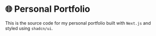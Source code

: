 # 🌐 Personal Portfolio

This is the source code for my personal portfolio built with `Next.js` and styled using `shadcn/ui`.